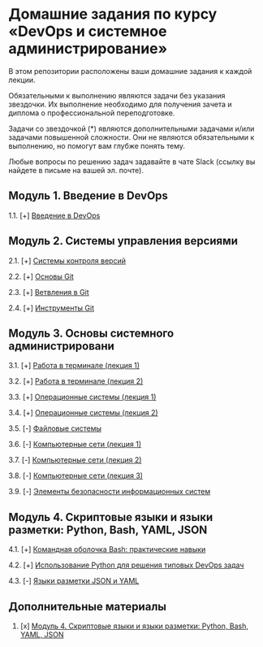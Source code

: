 # Домашние задания по курсу «DevOps и системное администрирование» 


В этом репозитории расположены ваши домашние задания к каждой лекции. 

Обязательными к выполнению являются задачи без указания звездочки. Их выполнение необходимо для получения зачета и диплома о профессиональной переподготовке.

Задачи со звездочкой (*) являются дополнительными задачами и/или задачами повышенной сложности. Они не являются обязательными к выполнению, но помогут вам глубже понять тему.

Любые вопросы по решению задач задавайте в чате Slack (ссылку вы найдете в письме на вашей эл. почте).

## Модуль 1. Введение в DevOps

1.1. [+] [Введение в DevOps](01-intro-01/01-intro-01.md)

## Модуль 2. Системы управления версиями

2.1. [+] [Системы контроля версий](02-git-01-vcs/02-git-01-vcs.md)

2.2. [+] [Основы Git](02-git-02-base/02-git-02-base.md)

2.3. [+] [Ветвления в Git](02-git-03-branching/02-git-03-branching.md)

2.4. [+] [Инструменты Git](02-git-04-tools/02-git-04-tools.md)

## Модуль 3. Основы системного администрировани

3.1. [+] [Работа в терминале (лекция 1)](03-sysadmin-01-terminal/03-sysadmin-01-terminal.md)

3.2. [+] [Работа в терминале (лекция 2)](03-sysadmin-02-terminal/03-sysadmin-02-terminal.md)

3.3. [+] [Операционные системы (лекция 1)](03-sysadmin-03-os/03-sysadmin-03-os.md)

3.4. [+] [Операционные системы (лекция 2)](03-sysadmin-04-os/03-sysadmin-04-os.md)

3.5. [-] [Файловые системы](https://github.com/netology-code/sysadm-homeworks/tree/master/03-sysadmin-05-fs)

3.6. [-] [Компьютерные сети (лекция 1)](https://github.com/netology-code/sysadm-homeworks/tree/master/03-sysadmin-06-net)

3.7. [-] [Компьютерные сети (лекция 2)](https://github.com/netology-code/sysadm-homeworks/tree/master/03-sysadmin-07-net)

3.8. [-] [Компьютерные сети (лекция 3)](https://github.com/netology-code/sysadm-homeworks/tree/master/03-sysadmin-08-net)

3.9. [-] [Элементы безопасности информационных систем](https://github.com/netology-code/sysadm-homeworks/tree/master/03-sysadmin-09-security)

## Модуль 4. Скриптовые языки и языки разметки: Python, Bash, YAML, JSON

4.1. [+] [Командная оболочка Bash: практические навыки](https://github.com/netology-code/sysadm-homeworks/tree/master/04-script-01-bash)

4.2. [+] [Использование Python для решения типовых DevOps задач](https://github.com/netology-code/sysadm-homeworks/tree/master/04-script-02-py)

4.3. [-] [Языки разметки JSON и YAML](https://github.com/netology-code/sysadm-homeworks/tree/master/04-script-03-yaml)

## Дополнительные материалы

1. [x] [Модуль 4. Скриптовые языки и языки разметки: Python, Bash, YAML, JSON](https://github.com/netology-code/sysadm-homeworks/tree/master/04-script-03-yaml/additional-info)
